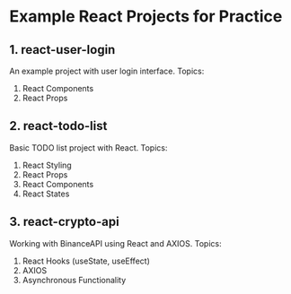 # Example React Projects for Practice

## **1. react-user-login**
An example project with user login interface. Topics:
1.  React Components
2.  React Props


## **2. react-todo-list**
Basic TODO list project with React. Topics: 
1. React Styling
2. React Props
3. React Components 
4. React States

## **3. react-crypto-api**
Working with BinanceAPI using React and AXIOS. Topics:
1. React Hooks (useState, useEffect)
2. AXIOS
3. Asynchronous Functionality